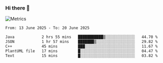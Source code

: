 ### Hi there 👋

![Metrics](https://github.com/radoapx/radoapx/blob/main/github-metrics.svg)

<!--START_SECTION:waka-->

```txt
From: 13 June 2025 - To: 20 June 2025

Java            2 hrs 55 mins   ███████████▒░░░░░░░░░░░░░   44.70 %
JSON            1 hr 57 mins    ███████▒░░░░░░░░░░░░░░░░░   29.82 %
C++             45 mins         ███░░░░░░░░░░░░░░░░░░░░░░   11.67 %
PlantUML file   17 mins         █░░░░░░░░░░░░░░░░░░░░░░░░   04.47 %
Text            15 mins         █░░░░░░░░░░░░░░░░░░░░░░░░   03.82 %
```

<!--END_SECTION:waka-->

<!--
**radoapx/radoapx** is a ✨ _special_ ✨ repository because its `README.md` (this file) appears on your GitHub profile.

Here are some ideas to get you started:

- 🔭 I’m currently working on ...
- 🌱 I’m currently learning ...
- 👯 I’m looking to collaborate on ...
- 🤔 I’m looking for help with ...
- 💬 Ask me about ...
- 📫 How to reach me: ...
- 😄 Pronouns: ...
- ⚡ Fun fact: ...
-->
